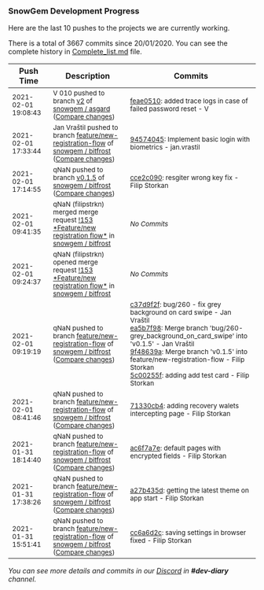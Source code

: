 
### SnowGem Development Progress

Here are the last 10 pushes to the projects we are currently working.

There is a total of 3667 commits since 20/01/2020. You can see the complete history in
 [Complete_list.md](Complete_list.md) file.

| Push Time | Description | Commits |
| --- | --- | --- |
| <sub>2021-02-01 19:08:43</sub> | <sub>V 010 pushed to branch [v2](https://gitlab.com/snowgem/asgard/commits/v2) of [snowgem / asgard](https://gitlab.com/snowgem/asgard) ([Compare changes](https://gitlab.com/snowgem/asgard/compare/d960a159d537db04d3d2f30f480b60a22ce52bc6...feae0510aac395e67471fd01382ae7fb37b8d69d))</sub> | <sub>[feae0510](https://gitlab.com/snowgem/asgard/-/commit/feae0510aac395e67471fd01382ae7fb37b8d69d): added trace logs in case of failed password reset - V</sub> |
| <sub>2021-02-01 17:33:44</sub> | <sub>Jan Vraštil pushed to branch [feature/new\-registration\-flow](https://gitlab.com/snowgem/bitfrost/commits/feature/new-registration-flow) of [snowgem / bitfrost](https://gitlab.com/snowgem/bitfrost) ([Compare changes](https://gitlab.com/snowgem/bitfrost/compare/5c00255f3b6156c00bf13b71195294358d9d1d7f...945740452b0bf9e2111a0f7b629acfb1a00c0c33))</sub> | <sub>[94574045](https://gitlab.com/snowgem/bitfrost/-/commit/945740452b0bf9e2111a0f7b629acfb1a00c0c33): Implement basic login with biometrics - jan.vrastil</sub> |
| <sub>2021-02-01 17:14:55</sub> | <sub>qNaN pushed to branch [v0\.1\.5](https://gitlab.com/snowgem/bitfrost/commits/v0.1.5) of [snowgem / bitfrost](https://gitlab.com/snowgem/bitfrost) ([Compare changes](https://gitlab.com/snowgem/bitfrost/compare/7ba305558afd0e0ec661745ed2cd88cd02179b48...cce2c0908681d6becd9c703654ea08aa98dbe761))</sub> | <sub>[cce2c090](https://gitlab.com/snowgem/bitfrost/-/commit/cce2c0908681d6becd9c703654ea08aa98dbe761): resgiter wrong key fix - Filip Storkan</sub> |
| <sub>2021-02-01 09:41:35</sub> | <sub>qNaN (filipstrkn) merged merge request [\!153 \*Feature/new registration flow\*](https://gitlab.com/snowgem/bitfrost/-/merge_requests/153) in [snowgem / bitfrost](https://gitlab.com/snowgem/bitfrost)</sub> | <sub>_No Commits_</sub> |
| <sub>2021-02-01 09:24:37</sub> | <sub>qNaN (filipstrkn) opened merge request [\!153 \*Feature/new registration flow\*](https://gitlab.com/snowgem/bitfrost/-/merge_requests/153) in [snowgem / bitfrost](https://gitlab.com/snowgem/bitfrost)</sub> | <sub>_No Commits_</sub> |
| <sub>2021-02-01 09:19:19</sub> | <sub>qNaN pushed to branch [feature/new\-registration\-flow](https://gitlab.com/snowgem/bitfrost/commits/feature/new-registration-flow) of [snowgem / bitfrost](https://gitlab.com/snowgem/bitfrost) ([Compare changes](https://gitlab.com/snowgem/bitfrost/compare/71330cb403c18105aa8a29d894fdf5dae1759fc2...5c00255f3b6156c00bf13b71195294358d9d1d7f))</sub> | <sub>[c37d9f2f](https://gitlab.com/snowgem/bitfrost/-/commit/c37d9f2fe00303f5e807732b5da08acb3e6b2b30): bug/260 - fix grey background on card swipe - Jan Vraštil<br>[ea5b7f98](https://gitlab.com/snowgem/bitfrost/-/commit/ea5b7f98a2de7ba119e8ad89063d7b2b0b076e14): Merge branch 'bug/260-grey_background_on_card_swipe' into 'v0.1.5' - Jan Vraštil<br>[9f48639a](https://gitlab.com/snowgem/bitfrost/-/commit/9f48639adcb5f855a3f117d75a678b4b669c24d4): Merge branch 'v0.1.5' into feature/new-registration-flow - Filip Storkan<br>[5c00255f](https://gitlab.com/snowgem/bitfrost/-/commit/5c00255f3b6156c00bf13b71195294358d9d1d7f): adding add test card - Filip Storkan</sub> |
| <sub>2021-02-01 08:41:46</sub> | <sub>qNaN pushed to branch [feature/new\-registration\-flow](https://gitlab.com/snowgem/bitfrost/commits/feature/new-registration-flow) of [snowgem / bitfrost](https://gitlab.com/snowgem/bitfrost) ([Compare changes](https://gitlab.com/snowgem/bitfrost/compare/ac6f7a7eed094ee6d8aea5d3dd19c80b86cc79f3...71330cb403c18105aa8a29d894fdf5dae1759fc2))</sub> | <sub>[71330cb4](https://gitlab.com/snowgem/bitfrost/-/commit/71330cb403c18105aa8a29d894fdf5dae1759fc2): adding recovery walets intercepting page - Filip Storkan</sub> |
| <sub>2021-01-31 18:14:40</sub> | <sub>qNaN pushed to branch [feature/new\-registration\-flow](https://gitlab.com/snowgem/bitfrost/commits/feature/new-registration-flow) of [snowgem / bitfrost](https://gitlab.com/snowgem/bitfrost) ([Compare changes](https://gitlab.com/snowgem/bitfrost/compare/a27b435d41288252e2c7aab32dafe2d2fbe8defe...ac6f7a7eed094ee6d8aea5d3dd19c80b86cc79f3))</sub> | <sub>[ac6f7a7e](https://gitlab.com/snowgem/bitfrost/-/commit/ac6f7a7eed094ee6d8aea5d3dd19c80b86cc79f3): default pages with encrypted fields - Filip Storkan</sub> |
| <sub>2021-01-31 17:38:26</sub> | <sub>qNaN pushed to branch [feature/new\-registration\-flow](https://gitlab.com/snowgem/bitfrost/commits/feature/new-registration-flow) of [snowgem / bitfrost](https://gitlab.com/snowgem/bitfrost) ([Compare changes](https://gitlab.com/snowgem/bitfrost/compare/cc6a6d2ca89207517208f0a3690ad5737e51496e...a27b435d41288252e2c7aab32dafe2d2fbe8defe))</sub> | <sub>[a27b435d](https://gitlab.com/snowgem/bitfrost/-/commit/a27b435d41288252e2c7aab32dafe2d2fbe8defe): getting the latest theme on app start - Filip Storkan</sub> |
| <sub>2021-01-31 15:51:41</sub> | <sub>qNaN pushed to branch [feature/new\-registration\-flow](https://gitlab.com/snowgem/bitfrost/commits/feature/new-registration-flow) of [snowgem / bitfrost](https://gitlab.com/snowgem/bitfrost) ([Compare changes](https://gitlab.com/snowgem/bitfrost/compare/0a86c5b7a1cdbec656ecc0cf42ed83e8215de689...cc6a6d2ca89207517208f0a3690ad5737e51496e))</sub> | <sub>[cc6a6d2c](https://gitlab.com/snowgem/bitfrost/-/commit/cc6a6d2ca89207517208f0a3690ad5737e51496e): saving settings in browser fixed - Filip Storkan</sub> |

_You can see more details and commits in our [Discord](https://discord.gg/zumGnbg) in **#dev-diary** channel._
